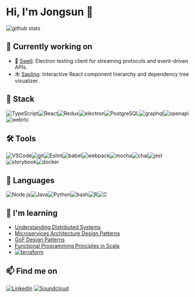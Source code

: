 # Hi, I'm Jongsun 👋

![github stats](https://github-readme-stats.vercel.app/api?username=majorlift&include_all_commits=true&count_private=true&show_icons=true&theme=)

<!-- [![Top Langs](https://github-readme-stats.vercel.app/api/top-langs/?username=majorlift&layout=compact&langs_count=10&theme=dracula)](https://github.com/majorlift/github-readme-stats) -->

## 🔭 Currently working on
- 🌊 [Swell](https://github.com/open-source-labs/swell): Electron testing client for streaming protocols and event-driven APIs.
- ⽊ [Sapling](https://github.com/majorlift/sapling): Interactive React component hierarchy and dependency tree visualizer.

<!--  Github Extra Pins  -->
<!-- [![Swell](https://github-readme-stats.vercel.app/api/pin/?username=majorlift&repo=Swell&theme=)](https://github.com/open-source-labs/swell) -->

<!-- [![Sapling](https://github-readme-stats.vercel.app/api/pin/?username=majorlift&repo=Sapling&theme=)](https://github.com/oslabs-beta/sapling) -->

## 🥞 Stack

![TypeScript](https://img.shields.io/badge/TypeScript-007ACC?style=for-the-badge&logo=typescript&logoColor=white)![React](https://img.shields.io/badge/React-20232A?style=for-the-badge&logo=react&logoColor=61DAFB)![Redux](https://img.shields.io/badge/Redux-593D88?style=for-the-badge&logo=redux&logoColor=white)![electron](https://img.shields.io/badge/electron-47848F?style=for-the-badge&logo=electron&logoColor=white)![PostgreSQL](https://img.shields.io/badge/PostgreSQL-316192?style=for-the-badge&logo=postgresql&logoColor=white)![graphql](https://img.shields.io/badge/graphql-E10098?style=for-the-badge&logo=graphql&logoColor=white)![openapi](https://img.shields.io/badge/openapi-6BA539?style=for-the-badge&logo=openapiinitiative&logoColor=white)![webrtc](https://img.shields.io/badge/webrtc-333333?style=for-the-badge&logo=webrtc&logoColor=white)

## 🛠 Tools

![VSCode](https://img.shields.io/badge/VSCode-007acc?style=for-the-badge&logo=visual-studio-code&logoColor=white)![git](https://img.shields.io/badge/git-F05032?style=for-the-badge&logo=git&logoColor=white)![Eslint](https://img.shields.io/badge/Eslint-4B32C3?style=for-the-badge&logo=Eslint&logoColor=white)![babel](https://img.shields.io/badge/babel-F9DC3E?style=for-the-badge&logo=babel&logoColor=black)![webpack](https://img.shields.io/badge/webpack-8DD6F9?style=for-the-badge&logo=webpack&logoColor=white)![mocha](https://img.shields.io/badge/mocha-8D6748?style=for-the-badge&logo=mocha&logoColor=white)![chai](https://img.shields.io/badge/chai-A30701?style=for-the-badge&logo=chai&logoColor=white)![jest](https://img.shields.io/badge/jest-C21325?style=for-the-badge&logo=jest&logoColor=white)![storybook](https://img.shields.io/badge/storybook-FF4785?style=for-the-badge&logo=storybook&logoColor=white)![docker](https://img.shields.io/badge/docker-2496ED?style=for-the-badge&logo=docker&logoColor=white)

<!-- ![JavaScript](https://img.shields.io/badge/JavaScript-F7DF1E?style=for-the-badge&logo=javascript&logoColor=black)
![Node.js](https://img.shields.io/badge/Node.js-43853D?style=for-the-badge&logo=node.js&logoColor=white)
![Express.js](https://img.shields.io/badge/Express.js-404D59?style=for-the-badge&logo=express&logoColor=white)
![git kraken](https://img.shields.io/badge/git_kraken-179287?style=for-the-badge&logo=gitkraken&logoColor=white)
![prettier](https://img.shields.io/badge/prettier-F7B93E?style=for-the-badge&logo=prettier&logoColor=white)
 -->

<!-- ![HTML5](https://img.shields.io/badge/HTML5-E34F26?style=for-the-badge&logo=html5&logoColor=white)
![CSS3](https://img.shields.io/badge/CSS3-1572B6?style=for-the-badge&logo=css3&logoColor=white)
![SASS](https://img.shields.io/badge/Sass-CC6699?style=for-the-badge&logo=sass&logoColor=white)
![Tailwind CSS](https://img.shields.io/badge/Tailwind_CSS-38B2AC?style=for-the-badge&logo=tailwind-css&logoColor=white) -->

<!-- ![github actions](https://img.shields.io/badge/github_actions-2088FF?style=for-the-badge&logo=githubactions&logoColor=white)
![AWS](https://img.shields.io/badge/Amazon_AWS-232F3E?style=for-the-badge&logo=amazon-aws&logoColor=white)
![heroku](https://img.shields.io/badge/heroku-430098?style=for-the-badge&logo=heroku&logoColor=white)
![lets_encrypt](https://img.shields.io/badge/let's_encrypt-003A70?style=for-the-badge&logo=letsencrypt&logoColor=white) -->

## 👄 Languages

![Node.js](https://img.shields.io/badge/Node.js-43853D?style=for-the-badge&logo=node.js&logoColor=white)![Java](https://img.shields.io/badge/Java-007396?style=for-the-badge&logo=java&logoColor=white)![Python](https://img.shields.io/badge/Python-F37626?style=for-the-badge&logo=python&logoColor=white)![bash](https://img.shields.io/badge/bash-4EAA25?style=for-the-badge&logo=gnubash&logoColor=white)![R](https://img.shields.io/badge/R-276DC3?style=for-the-badge&logo=r&logoColor=white)![C](https://img.shields.io/badge/C-00599C?style=for-the-badge&logo=c&logoColor=white)

<!-- ![jupyter](https://img.shields.io/badge/jupyter-F37626?style=for-the-badge&logo=jupyter&logoColor=white)
![numpy](https://img.shields.io/badge/numpy-013243?style=for-the-badge&logo=numpy&logoColor=white)
![pandas](https://img.shields.io/badge/pandas-150458?style=for-the-badge&logo=pandas&logoColor=white)
![scikit-learn](https://img.shields.io/badge/scikit_learn-F7931E?style=for-the-badge&logo=scikit-learn&logoColor=white) -->

## 🌱 I'm learning
- [Understanding Distributed Systems](https://www.amazon.com/Understanding-Distributed-Systems-distributed-applications/dp/1838430202)
- [Microservices Architecture Design Patterns](https://www.udemy.com/course/design-microservices-architecture-with-patterns-principles/)
- [GoF Design Patterns](https://www.amazon.com/Design-Patterns-Object-Oriented-Addison-Wesley-Professional-ebook/dp/B000SEIBB8)
- [Functional Programming Principles in Scala](https://www.coursera.org/learn/scala-functional-programming/)
- [![terraform](https://img.shields.io/badge/terraform-7B42BC?style=for-the-badge&logo=terraform&logoColor=white)](https://learn.hashicorp.com/collections/terraform/aws)

<!-- ![next.js](https://img.shields.io/badge/next.js-000000?style=for-the-badge&logo=next.js&logoColor=white) -->
<!-- ![redwoodjs](https://img.shields.io/badge/redwoodjs-BF4722?style=for-the-badge&logo=redwoodjs&logoColor=white) -->
<!-- ![angular.js](https://img.shields.io/badge/angular.js-E23237?style=for-the-badge&logo=angularjs&logoColor=black) -->
<!-- ![gatsby](https://img.shields.io/badge/gatsby-663399?style=for-the-badge&logo=gatsby&logoColor=white) -->
<!-- ![MongoDB](https://img.shields.io/badge/MongoDB-4EA94B?style=for-the-badge&logo=mongodb&logoColor=white) -->

<!-- ![elixir](https://img.shields.io/badge/elixir-4B275F?style=for-the-badge&logo=elixir&logoColor=white) -->
<!-- ![go](https://img.shields.io/badge/go-00ADD8?style=for-the-badge&logo=go&logoColor=white) -->
<!-- ![rust](https://img.shields.io/badge/rust-000000?style=for-the-badge&logo=rust&logoColor=white) -->
<!-- ![solidity](https://img.shields.io/badge/solidity-363636?style=for-the-badge&logo=solidity&logoColor=white) -->

<!-- ![terraform](https://img.shields.io/badge/terraform-7B42BC?style=for-the-badge&logo=terraform&logoColor=white) -->
<!-- ![kubernetes](https://img.shields.io/badge/kubernetes-326CE5?style=for-the-badge&logo=kubernetes&logoColor=white) -->
<!-- ![apache kafka](https://img.shields.io/badge/apache_kafka-231F20?style=for-the-badge&logo=apachekafka&logoColor=white) -->
<!-- ![apache cassandra](https://img.shields.io/badge/apache_cassandra-1287B1?style=for-the-badge&logo=apachecassandra&logoColor=white) -->

## 📫 Find me on

[![LinkedIn](https://img.shields.io/badge/LinkedIn-0077B5?style=for-the-badge&logo=linkedin&logoColor=white)](https://linkedin.com/in/john-jongsun-suh)
[![Soundcloud](https://img.shields.io/badge/SoundCloud-FF3300?style=for-the-badge&logo=soundcloud&logoColor=white)](https://soundcloud.com/majorlift)
